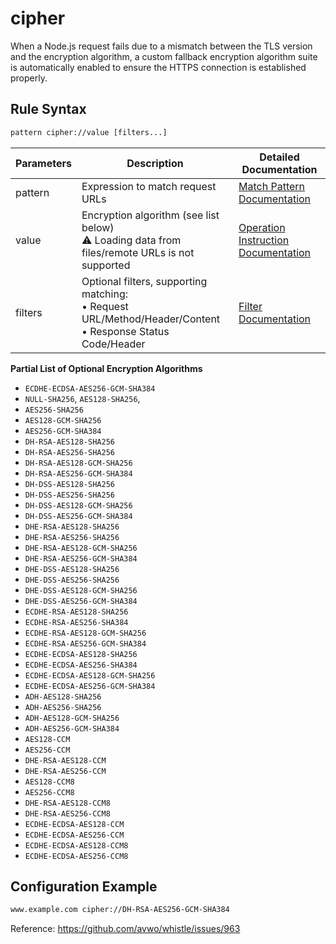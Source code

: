 # cipher
When a Node.js request fails due to a mismatch between the TLS version and the encryption algorithm, a custom fallback encryption algorithm suite is automatically enabled to ensure the HTTPS connection is established properly.

## Rule Syntax
``` txt
pattern cipher://value [filters...]
```
| Parameters | Description | Detailed Documentation |
| ------- | ------------------------------------------------------------ | ------------------------- |
| pattern | Expression to match request URLs | [Match Pattern Documentation](./pattern) |
| value | Encryption algorithm (see list below)<br/>⚠️ Loading data from files/remote URLs is not supported | [Operation Instruction Documentation](./operation) |
| filters | Optional filters, supporting matching:<br/>• Request URL/Method/Header/Content<br/>• Response Status Code/Header | [Filter Documentation](./filters) |

**Partial List of Optional Encryption Algorithms**
- `ECDHE-ECDSA-AES256-GCM-SHA384`
- `NULL-SHA256`, `AES128-SHA256`,
- `AES256-SHA256`
- `AES128-GCM-SHA256`
- `AES256-GCM-SHA384`
- `DH-RSA-AES128-SHA256`
- `DH-RSA-AES256-SHA256`
- `DH-RSA-AES128-GCM-SHA256`
- `DH-RSA-AES256-GCM-SHA384`
- `DH-DSS-AES128-SHA256`
- `DH-DSS-AES256-SHA256`
- `DH-DSS-AES128-GCM-SHA256`
- `DH-DSS-AES256-GCM-SHA384`
- `DHE-RSA-AES128-SHA256`
- `DHE-RSA-AES256-SHA256`
- `DHE-RSA-AES128-GCM-SHA256`
- `DHE-RSA-AES256-GCM-SHA384`
- `DHE-DSS-AES128-SHA256`
- `DHE-DSS-AES256-SHA256`
- `DHE-DSS-AES128-GCM-SHA256`
- `DHE-DSS-AES256-GCM-SHA384`
- `ECDHE-RSA-AES128-SHA256`
- `ECDHE-RSA-AES256-SHA384`
- `ECDHE-RSA-AES128-GCM-SHA256`
- `ECDHE-RSA-AES256-GCM-SHA384`
- `ECDHE-ECDSA-AES128-SHA256`
- `ECDHE-ECDSA-AES256-SHA384`
- `ECDHE-ECDSA-AES128-GCM-SHA256`
- `ECDHE-ECDSA-AES256-GCM-SHA384`
- `ADH-AES128-SHA256`
- `ADH-AES256-SHA256`
- `ADH-AES128-GCM-SHA256`
- `ADH-AES256-GCM-SHA384`
- `AES128-CCM`
- `AES256-CCM`
- `DHE-RSA-AES128-CCM`
- `DHE-RSA-AES256-CCM`
- `AES128-CCM8`
- `AES256-CCM8`
- `DHE-RSA-AES128-CCM8`
- `DHE-RSA-AES256-CCM8`
- `ECDHE-ECDSA-AES128-CCM`
- `ECDHE-ECDSA-AES256-CCM`
- `ECDHE-ECDSA-AES128-CCM8`
- `ECDHE-ECDSA-AES256-CCM8`

## Configuration Example
``` txt
www.example.com cipher://DH-RSA-AES256-GCM-SHA384
```

Reference: https://github.com/avwo/whistle/issues/963
